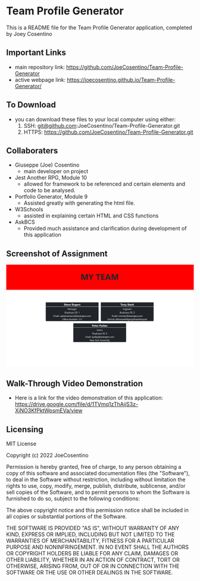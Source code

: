 # Team Profile Generator

This is a README file for the Team Profile Generator application, completed by Joey Cosentino

## Important Links

* main repository link: https://github.com/JoeCosentino/Team-Profile-Generator
* active webpage link: https://joecosentino.github.io/Team-Profile-Generator/

## To Download

* you can download these files to your local computer using either:
    1. SSH: git@github.com:JoeCosentino/Team-Profile-Generator.git
    2. HTTPS: https://github.com/JoeCosentino/Team-Profile-Generator.git

## Collaboraters

* Giuseppe (Joe) Cosentino
    - main developer on project
* Jest Another RPG, Module 10
    - allowed for framework to be referenced and certain elements and code to be analysed.
* Portfolio Generator, Module 9
    - Assisted greatly with generating the html file.
* W3Schools
    - assisted in explaining certain HTML and CSS functions
* AskBCS
    - Provided much assistance and clarification during development of this application

## Screenshot of Assignment

![image](./src/images/team%20generator%20SS.PNG)

## Walk-Through Video Demonstration 

* Here is a link for the video demonstration of this application: https://drive.google.com/file/d/1TVmq1zThAijS3z-XiNO3KfPktWpsmEVa/view

## Licensing

MIT License

Copyright (c) 2022 JoeCosentino

Permission is hereby granted, free of charge, to any person obtaining a copy
of this software and associated documentation files (the "Software"), to deal
in the Software without restriction, including without limitation the rights
to use, copy, modify, merge, publish, distribute, sublicense, and/or sell
copies of the Software, and to permit persons to whom the Software is
furnished to do so, subject to the following conditions:

The above copyright notice and this permission notice shall be included in all
copies or substantial portions of the Software.

THE SOFTWARE IS PROVIDED "AS IS", WITHOUT WARRANTY OF ANY KIND, EXPRESS OR
IMPLIED, INCLUDING BUT NOT LIMITED TO THE WARRANTIES OF MERCHANTABILITY,
FITNESS FOR A PARTICULAR PURPOSE AND NONINFRINGEMENT. IN NO EVENT SHALL THE
AUTHORS OR COPYRIGHT HOLDERS BE LIABLE FOR ANY CLAIM, DAMAGES OR OTHER
LIABILITY, WHETHER IN AN ACTION OF CONTRACT, TORT OR OTHERWISE, ARISING FROM,
OUT OF OR IN CONNECTION WITH THE SOFTWARE OR THE USE OR OTHER DEALINGS IN THE
SOFTWARE.